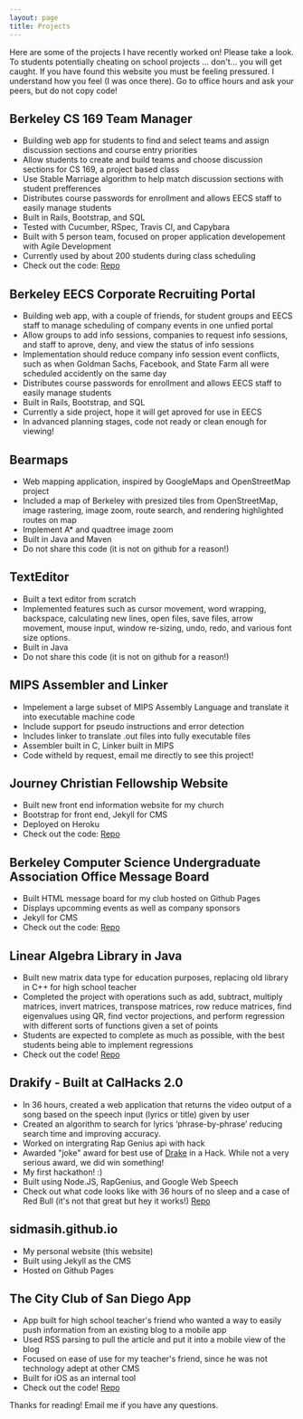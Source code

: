 ```yaml
---
layout: page
title: Projects
---
```

<style>
.media {
  // Proper spacing between instances of .media
  margin-top: 15px;
  position: absolute;
   right: 30px;
   top: 4em;


  &:first-child {
    margin-top: 0;
  }
}

@media (max-width: 1110px) {
  .media {
    display: none;
  }
  .media-left,
.media > .pull-left {
  display: none;
}
}

}

.media-right,
.media > .pull-right {
  padding-left: 10px;
}

.media-left,
.media > .pull-left {
  padding-right: 10px;
  height: auto;
   width: auto;
   max-width: 150px;
   max-height: 200px;
}

.media-left,
.media-right,
.media-body {
  display: table-cell;
  vertical-align: top;
}

.media-middle {
  vertical-align: middle;
}

.media-bottom {
  vertical-align: bottom;
}


.media-heading {
  margin-top: 0;
  margin-bottom: 5px;
}

.media-list {
  padding-left: 0;
  list-style: none;
}
</style>

<div class="media">
  <img src="https://raw.githubusercontent.com/SidMasih/sidmasih.github.io/master/sidphoto.jpg" alt="Sid Masih" class="pull-left">
  <div class="media-body">
    <h4 class="media-heading">Sid Masih</h4>
    <ul class="media-list">
      Quick Links! 
      <li><a href="mailto:sid.masih@berkeley.edu">Email</a></li>
      <li><a href="https://github.com/SidMasih/">GitHub</a></li>
      <li><a href="https://drive.google.com/file/d/0B3_s9pDvd-tEc0h3TVRlcFJWUU0/view?usp=sharing">Resume</a></li>
      <li><a href="https://www.linkedin.com/in/sid-masih-65b54382">LinkedIn</a></li>

    </ul>
  </div>
</div>
<p class="message">
  Here are some of the projects I have recently worked on! Please take a look. To students potentially cheating on school projects ... don't... you will get caught. If you have found this website you must be feeling pressured. I understand how you feel (I was once there). Go to office hours and ask your peers, but do not copy code! 
</p>

## Berkeley CS 169 Team Manager

* Building web app for students to find and select teams and assign discussion sections and course entry priorities
* Allow students to create and build teams and choose discussion sections for CS 169, a project based class
* Use Stable Marriage algorithm to help match discussion sections with student prefferences 
* Distributes course passwords for enrollment and allows EECS staff to easily manage students 
* Built in Rails, Bootstrap, and SQL
* Tested with Cucumber, RSpec, Travis CI, and Capybara
* Built with 5 person team, focused on proper application developement with Agile Development 
* Currently used by about 200 students during class scheduling
* Check out the code: [Repo](https://github.com/adnanhemani/enrollme)

## Berkeley EECS Corporate Recruiting Portal

* Building web app, with a couple of friends, for student groups and EECS staff to manage scheduling of company events in one unfied portal
* Allow groups to add info sessions, companies to request info sessions, and staff to aprove, deny, and view the status of info sessions
* Implementation should reduce company info session event conflicts, such as when Goldman Sachs, Facebook, and State Farm all were scheduled accidently on the same day
* Distributes course passwords for enrollment and allows EECS staff to easily manage students 
* Built in Rails, Bootstrap, and SQL
* Currently a side project, hope it will get aproved for use in EECS 
* In advanced planning stages, code not ready or clean enough for viewing! 

## Bearmaps
* Web mapping application, inspired by GoogleMaps and OpenStreetMap project 
* Included a map of Berkeley with presized tiles from OpenStreetMap, image rastering, image zoom, route search, and rendering highlighted routes on map
* Implement A* and quadtree image zoom 
* Built in Java and Maven
* Do not share this code (it is not on github for a reason!)

## TextEditor
* Built a text editor from scratch 
* Implemented features such as cursor movement, word wrapping, backspace, calculating new lines, open files, save files, arrow movement, mouse input, window re-sizing, undo, redo, and various font size options.
* Built in Java
* Do not share this code (it is not on github for a reason!)

## MIPS Assembler and Linker
* Impelement a large subset of MIPS Assembly Language and translate it into executable machine code
* Include support for pseudo instructions and error detection
* Includes linker to translate .out files into fully executable files
* Assembler built in C, Linker built in MIPS
* Code witheld by request, email me directly to see this project! 

## Journey Christian Fellowship Website
* Built new front end information website for my church
* Bootstrap for front end, Jekyll for CMS
* Deployed on Heroku
* Check out the code: [Repo](https://github.com/SidMasih/churchwebsite)

## Berkeley Computer Science Undergraduate Association Office Message Board
* Built HTML message board for my club hosted on Github Pages 
* Displays upcomming events as well as company sponsors
* Jekyll for CMS
* Check out the code: [Repo](https://github.com/csuabb/csuabb.github.io)

## Linear Algebra Library in Java
* Built new matrix data type for education purposes, replacing old library in C++ for high school teacher
* Completed the project with operations such as add, subtract, multiply matrices, invert matrices, transpose matrices, row reduce matrices, find eigenvalues using QR, find vector projections, and perform regression with different sorts of functions given a set of points
* Students are expected to complete as much as possible, with the best students being able to implement regressions  
* Check out the code! [Repo](https://github.com/SidMasih/LinearAlgebraOperations)

## Drakify - Built at CalHacks 2.0 
* In 36 hours, created a web application that returns the video output of a song based on the speech input (lyrics or title) given by user
* Created an algorithm to search for lyrics ‘phrase-by-phrase’ reducing search time and improving accuracy.
* Worked on intergrating Rap Genius api with hack
* Awarded "joke" award for best use of [Drake](http://www.drakeofficial.com/) in a Hack. While not a very serious award, we did win something!
* My first hackathon! :) 
* Built using Node.JS, RapGenius, and Google Web Speech 
* Check out what code looks like with 36 hours of no sleep and a case of Red Bull (it's not that great but hey it works!) [Repo](https://github.com/rrtigga/drakify) 

## sidmasih.github.io
* My personal website (this website)
* Built using Jekyll as the CMS
* Hosted on Github Pages 

## The City Club of San Diego App
* App built for high school teacher's friend who wanted a way to easily push information from an existing blog to a mobile app
* Used RSS parsing to pull the article and put it into a mobile view of the blog
* Focused on ease of use for my teacher's friend, since he was not technology adept at other CMS
* Built for iOS as an internal tool
* Check out the code! [Repo](https://github.com/SidMasih/City-Club-App)





Thanks for reading! Email me if you have any questions. 
